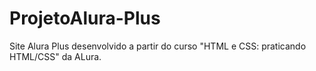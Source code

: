 # ProjetoAlura-Plus
Site Alura Plus desenvolvido a partir do curso "HTML e CSS: praticando HTML/CSS" da ALura.
